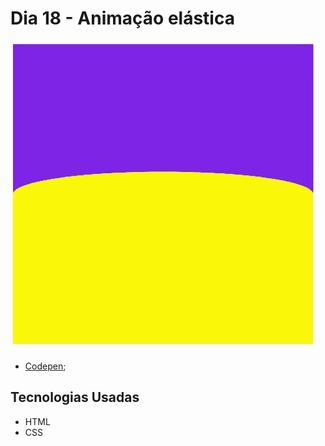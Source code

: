 # Dia 18 - Animação elástica

![Animação elástica](./day18.gif?raw=true "Animação elástica")

*   [Codepen](https://codepen.io/lizvidotti91/pen/wveorvE); 

## Tecnologias Usadas

*   HTML
*   CSS 
